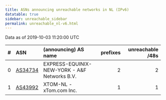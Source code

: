 ```yaml
---
title: ASNs announcing unreachable networks in NL (IPv6)
datatable: true
sidebar: unreachable_sidebar
permalink: unreachable_nl-v6.html
---
```


Data as of 2019-10-03 11:20:00 UTC


<div class="datatable-begin"></div>

|   # | ASN                                    | (announcing) AS name                             |   prefixes |   unreachable /48s |
|----:|:---------------------------------------|:-------------------------------------------------|-----------:|-------------------:|
|   0 | [AS34734](unreachable_AS34734-v6.html) | EXPRESS-EQUINIX-NEW-YORK - A&amp;F Networks B.V. |          2 |                  2 |
|   1 | [AS43992](unreachable_AS43992-v6.html) | XTOM-NL - xTom.com Inc.                          |          1 |                  1 |

<div class="datatable-end"></div>